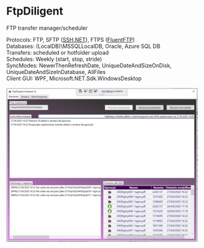 # FtpDiligent
FTP transfer manager/scheduler

Protocols: FTP, SFTP ([SSH.NET](https://github.com/sshnet/SSH.NET)), FTPS ([FluentFTP](https://github.com/robinrodricks/FluentFTP))<br>
Databases: (LocalDB)\MSSQLLocalDB, Oracle, Azure SQL DB<br>
Transfers: scheduled or hotfolder upload<br>
Schedules: Weekly (start, stop, stride)<br>
SyncModes: NewerThenRefreshDate, UniqueDateAndSizeOnDisk, UniqueDateAndSizeInDatabase, AllFiles<br>
Client GUI: WPF, Microsoft.NET.Sdk.WindowsDesktop<br>
<br>
![Main WIndow](https://github.com/vSzemkel/FtpDiligent/blob/master/Images/screen.gif?raw=true)
